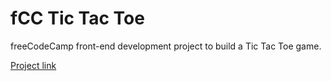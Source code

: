 # fCC Tic Tac Toe

freeCodeCamp front-end development project to build a Tic Tac Toe game.

[Project link](https://hkuz.github.io/fCCTicTacToe/)
